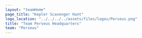 ```yaml
---
layout: "teamHome"
page_title: "Kepler Scavenger Hunt"
logo_location: "../../../../assets/files/logos/Perseus.png"
title: "Team Perseus Headquarters"
team: "Perseus" 
---
```

